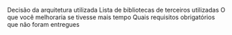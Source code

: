 Decisão da arquitetura utilizada
Lista de bibliotecas de terceiros utilizadas
O que você melhoraria se tivesse mais tempo
Quais requisitos obrigatórios que não foram entregues